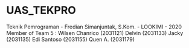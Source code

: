 # UAS_TEKPRO
Teknik Pemrograman - Fredian Simanjuntak, S.Kom. - LOOKIMI - 2020
Member of Team 5 :
Wilsen Chanrico (2031121)
Delvin (2031133)
Jacky (2031135)
Edi Santoso (2031155)
Quen A. (2031179)
